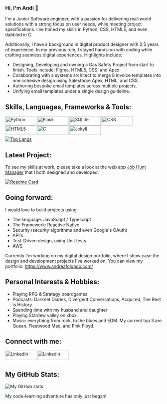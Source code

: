 ### Hi, I'm Andi 👋 

I'm a Junior Software engineer, with a passion for delivering real-world solutions with a strong focus on user needs, while meeting project specifications. I’ve honed my skills in Python, CSS, HTML5, and even dabbled in C. 

Additionally, I have a background in digital product designer with 2.5 years of experience. In my previous role, I stayed hands-on with coding while crafting seamless digital experiences. Highlights include:

* Designing, Developing and owning a Gas Safety Project from start to finish. Tools include: Figma, HTML5, CSS, and Apex.
* Collaborating with a systems architect to merge 8 invoice templates into one cohesive design using Salesforce Apex, HTML, and CSS.
* Authoring bespoke email templates across multiple projects.
* Unifying email templates under a single design guideline.

## Skills, Languages, Frameworks & Tools:
<img align="left" alt="Python" width="100px" height="30px" src="https://img.shields.io/badge/Python-3776AB?style=for-the-badge&logo=python&logoColor=white">
<img align="left" alt="Flask" width="100px" height="30px" src="https://img.shields.io/badge/Flask-000000?style=for-the-badge&logo=flask&logoColor=white">
<img align="left" alt="SQLite" width="100px" height="30px" src="https://img.shields.io/badge/SQLite-07405E?style=for-the-badge&logo=sqlite&logoColor=white">
<img align="left" alt="CSS" width="100px" height="30px" src="https://img.shields.io/badge/CSS-239120?&style=for-the-badge&logo=css3&logoColor=white">
<img align="left" alt="HTML5" width="100px" height="30px" src="https://img.shields.io/badge/HTML5-E34F26?style=for-the-badge&logo=html5&logoColor=white">
<img align="left" alt="C" width="100px" height="30px" src="https://img.shields.io/badge/C-00599C?style=for-the-badge&logo=c&logoColor=white">
<img align="left" alt="Jekyll" width="100px" height="30px" src="https://img.shields.io/badge/Jekyll-CC0000?style=for-the-badge&logo=Jekyll&logoColor=white">

<br/>
<br/>
<br/>

[![Top Langs](https://github-readme-stats.vercel.app/api/top-langs/?username=CardinisCode&layout=compact)](https://github.com/CardinisCode/github-readme-stats)


## Latest Project:

To see my skills at work, please take a look at the web app [Job Hunt Manager](https://jobhuntmanger.herokuapp.com) that I both designed and developed: 

[![Readme Card](https://github-readme-stats.vercel.app/api/pin/?username=CardinisCode&repo=jobhuntmanager)](https://github.com/CardinisCode/jobhuntmanager)

## Going forward:

I would love to build projects using:

* The language: JavaScript / Typescript
* The Framework: Reactive Native 
* Security (security algorithms and even Google's OAuth)
* API's 
* Test-Driven design, using Unit tests
* AWS 

Currently I'm working on my digital design portfolio, where I show case the design and development projects I've worked on. You can view my portfolio: https://www.andreafolgado.com/ 

## Personal Interests & Hobbies:

* Playing RPG & Strategy boardgames
* Podcasts: Darknet Diaries, Divergent Conversations, Acquired, The Rest is History
* Spending time with my husband and daughter
* Playing Stardew valley on xbox. 
* Music: everything from rock, to the blues and EDM. My current top 3 are Queen, Fleetwood Mac, and Pink Floyd. 

## Connect with me:

<a href="https://www.andreafolgado.com/">
<img align="left" alt="Linkedin" width="100px" height="30px" src="https://img.shields.io/badge/LinkedIn-0077B5?style=for-the-badge&logo=linkedin&logoColor=white"></a>

<a href="https://www.linkedin.com/in/acfolgado/">
<img align="left" alt="Linkedin" width="100px" height="30px" src="https://img.shields.io/badge/LinkedIn-0077B5?style=for-the-badge&logo=linkedin&logoColor=white"></a>

<br/>
<br/>

## My GitHub Stats:
![My GitHub stats](https://github-readme-stats.vercel.app/api?username=CardinisCode&show_icons=true&theme=tokyonight)

My code-learning adventure has only just began! 
